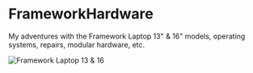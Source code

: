 # FrameworkHardware
My adventures with the Framework Laptop 13" &amp; 16" models, operating systems, repairs, modular hardware, etc. 

![Framework Laptop 13 & 16](https://raw.githubusercontent.com/andyleitermann/FrameworkHardware/70766524b714bc47180064497fc121ece35d32af/images/frameworks.jpg "...")
